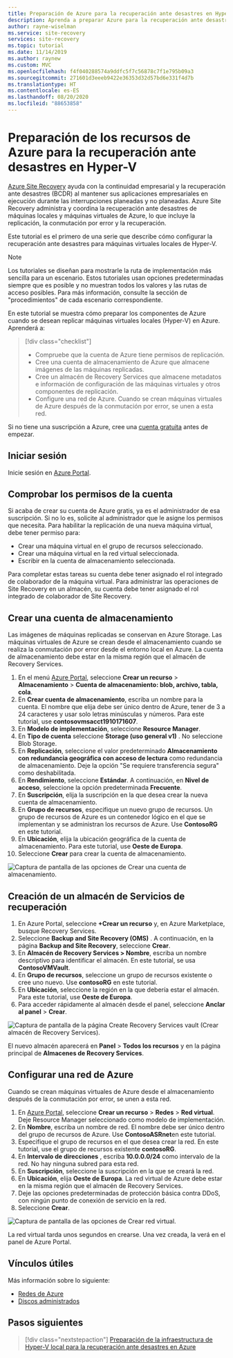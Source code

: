 ```yaml
---
title: Preparación de Azure para la recuperación ante desastres en Hyper-V con Azure Site Recovery
description: Aprenda a preparar Azure para la recuperación ante desastres de máquinas virtuales locales de Hyper-V mediante Azure Site Recovery.
author: rayne-wiselman
ms.service: site-recovery
services: site-recovery
ms.topic: tutorial
ms.date: 11/14/2019
ms.author: raynew
ms.custom: MVC
ms.openlocfilehash: f4f040288574a9ddfc5f7c56878c7f1e795b09a3
ms.sourcegitcommit: 271601d3eeeb9422e36353d32d57bd6e331f4d7b
ms.translationtype: HT
ms.contentlocale: es-ES
ms.lasthandoff: 08/20/2020
ms.locfileid: "88653858"
---
```

# <a name="prepare-azure-resources-for-hyper-v-disaster-recovery"></a>Preparación de los recursos de Azure para la recuperación ante desastres en Hyper-V

 [Azure Site Recovery](site-recovery-overview.md) ayuda con la continuidad empresarial y la recuperación ante desastres (BCDR) al mantener sus aplicaciones empresariales en ejecución durante las interrupciones planeadas y no planeadas. Azure Site Recovery administra y coordina la recuperación ante desastres de máquinas locales y máquinas virtuales de Azure, lo que incluye la replicación, la conmutación por error y la recuperación.

Este tutorial es el primero de una serie que describe cómo configurar la recuperación ante desastres para máquinas virtuales locales de Hyper-V.

> [!NOTE]
> Los tutoriales se diseñan para mostrarle la ruta de implementación más sencilla para un escenario. Estos tutoriales usan opciones predeterminadas siempre que es posible y no muestran todos los valores y las rutas de acceso posibles. Para más información, consulte la sección de "procedimientos" de cada escenario correspondiente.

En este tutorial se muestra cómo preparar los componentes de Azure cuando se desean replicar máquinas virtuales locales (Hyper-V) en Azure. Aprenderá a:

> [!div class="checklist"]
> * Compruebe que la cuenta de Azure tiene permisos de replicación.
> * Cree una cuenta de almacenamiento de Azure que almacene imágenes de las máquinas replicadas.
> * Cree un almacén de Recovery Services que almacene metadatos e información de configuración de las máquinas virtuales y otros componentes de replicación.
> * Configure una red de Azure. Cuando se crean máquinas virtuales de Azure después de la conmutación por error, se unen a esta red.

Si no tiene una suscripción a Azure, cree una [cuenta gratuita](https://azure.microsoft.com/pricing/free-trial/) antes de empezar.

## <a name="sign-in"></a>Iniciar sesión

Inicie sesión en [Azure Portal](https://portal.azure.com).

## <a name="verify-account-permissions"></a>Comprobar los permisos de la cuenta

Si acaba de crear su cuenta de Azure gratis, ya es el administrador de esa suscripción. Si no lo es, solicite al administrador que le asigne los permisos que necesita. Para habilitar la replicación de una nueva máquina virtual, debe tener permiso para:

- Crear una máquina virtual en el grupo de recursos seleccionado.
- Crear una máquina virtual en la red virtual seleccionada.
- Escribir en la cuenta de almacenamiento seleccionada.

Para completar estas tareas su cuenta debe tener asignado el rol integrado de colaborador de la máquina virtual. Para administrar las operaciones de Site Recovery en un almacén, su cuenta debe tener asignado el rol integrado de colaborador de Site Recovery.

## <a name="create-a-storage-account"></a>Crear una cuenta de almacenamiento

Las imágenes de máquinas replicadas se conservan en Azure Storage. Las máquinas virtuales de Azure se crean desde el almacenamiento cuando se realiza la conmutación por error desde el entorno local en Azure. La cuenta de almacenamiento debe estar en la misma región que el almacén de Recovery Services.

1. En el menú [Azure Portal](https://portal.azure.com), seleccione **Crear un recurso** > **Almacenamiento** > **Cuenta de almacenamiento: blob, archivo, tabla, cola**.
2. En **Crear cuenta de almacenamiento**, escriba un nombre para la cuenta.  El nombre que elija debe ser único dentro de Azure, tener de 3 a 24 caracteres y usar solo letras minúsculas y números. Para este tutorial, use **contosovmsacct1910171607**.
3. En **Modelo de implementación**, seleccione **Resource Manager**.
4. En **Tipo de cuenta** seleccione **Storage (uso general v1)** . No seleccione Blob Storage.
5. En **Replicación**, seleccione el valor predeterminado **Almacenamiento con redundancia geográfica con acceso de lectura** como redundancia de almacenamiento. Deje la opción "Se requiere transferencia segura" como deshabilitada.
6. En **Rendimiento**, seleccione **Estándar**. A continuación, en **Nivel de acceso**, seleccione la opción predeterminada **Frecuente**.
7. En **Suscripción**, elija la suscripción en la que desea crear la nueva cuenta de almacenamiento.
8. En **Grupo de recursos**, especifique un nuevo grupo de recursos. Un grupo de recursos de Azure es un contenedor lógico en el que se implementan y se administran los recursos de Azure. Use **ContosoRG** en este tutorial.
9. En **Ubicación**, elija la ubicación geográfica de la cuenta de almacenamiento. Para este tutorial, use **Oeste de Europa**.
10. Seleccione **Crear** para crear la cuenta de almacenamiento.

   ![Captura de pantalla de las opciones de Crear una cuenta de almacenamiento.](media/tutorial-prepare-azure/create-storageacct.png)

## <a name="create-a-recovery-services-vault"></a>Creación de un almacén de Servicios de recuperación

1. En Azure Portal, seleccione **+Crear un recurso** y, en Azure Marketplace, busque Recovery Services.
2. Seleccione **Backup and Site Recovery (OMS)** . A continuación, en la página **Backup and Site Recovery**, seleccione **Crear**.
1. En **Almacén de Recovery Services > Nombre**, escriba un nombre descriptivo para identificar el almacén. En este tutorial, se usa **ContosoVMVault**.
2. En **Grupo de recursos**, seleccione un grupo de recursos existente o cree uno nuevo. Use **contosoRG** en este tutorial.
3. En **Ubicación**, seleccione la región en la que debería estar el almacén. Para este tutorial, use **Oeste de Europa**.
4. Para acceder rápidamente al almacén desde el panel, seleccione **Anclar al panel** > **Crear**.

![Captura de pantalla de la página Create Recovery Services vault (Crear almacén de Recovery Services).](./media/tutorial-prepare-azure/new-vault-settings.png)

El nuevo almacén aparecerá en **Panel** > **Todos los recursos** y en la página principal de **Almacenes de Recovery Services**.

## <a name="set-up-an-azure-network"></a>Configurar una red de Azure

Cuando se crean máquinas virtuales de Azure desde el almacenamiento después de la conmutación por error, se unen a esta red.

1. En [Azure Portal](https://portal.azure.com), seleccione **Crear un recurso** > **Redes** > **Red virtual**. Deje Resource Manager seleccionado como modelo de implementación.
2. En **Nombre**, escriba un nombre de red. El nombre debe ser único dentro del grupo de recursos de Azure. Use **ContosoASRnet**en este tutorial.
3. Especifique el grupo de recursos en el que desea crear la red. En este tutorial, use el grupo de recursos existente **contosoRG**.
4. En **Intervalo de direcciones** , escriba **10.0.0.0/24** como intervalo de la red. No hay ninguna subred para esta red.
5. En **Suscripción**, seleccione la suscripción en la que se creará la red.
6. En **Ubicación**, elija **Oeste de Europa**. La red virtual de Azure debe estar en la misma región que el almacén de Recovery Services.
7. Deje las opciones predeterminadas de protección básica contra DDoS, con ningún punto de conexión de servicio en la red.
8. Seleccione **Crear**.

![Captura de pantalla de las opciones de Crear red virtual.](media/tutorial-prepare-azure/create-network.png)

La red virtual tarda unos segundos en crearse. Una vez creada, la verá en el panel de Azure Portal.

## <a name="useful-links"></a>Vínculos útiles

Más información sobre lo siguiente:
- [Redes de Azure](../virtual-network/virtual-networks-overview.md)
- [Discos administrados](../virtual-machines/managed-disks-overview.md)



## <a name="next-steps"></a>Pasos siguientes

> [!div class="nextstepaction"]
> [Preparación de la infraestructura de Hyper-V local para la recuperación ante desastres en Azure](hyper-v-prepare-on-premises-tutorial.md)
